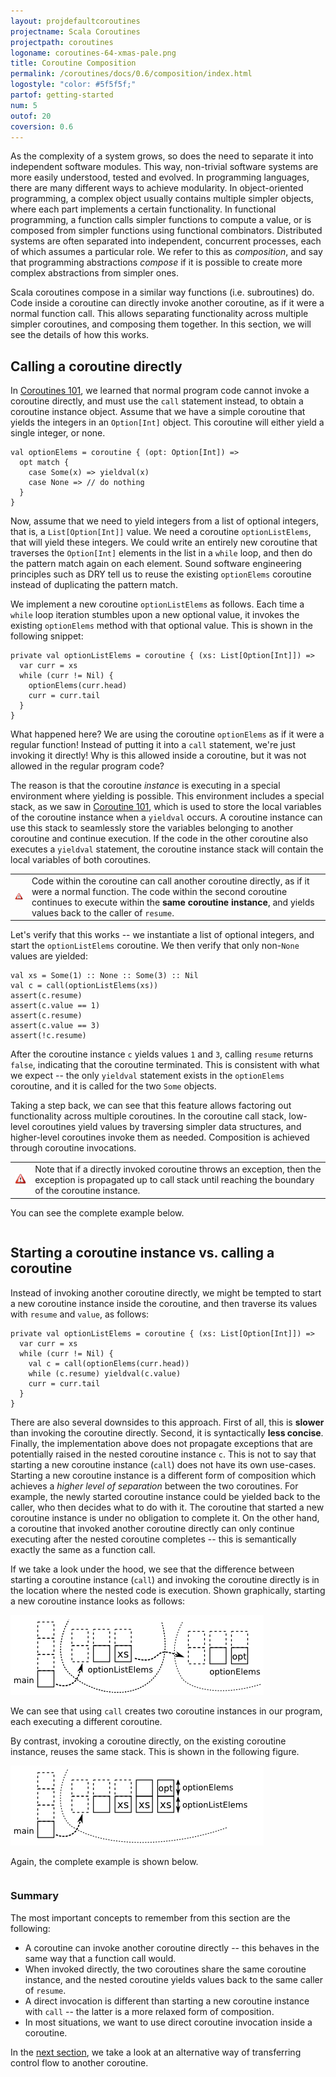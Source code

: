 ```yaml
---
layout: projdefaultcoroutines
projectname: Scala Coroutines
projectpath: coroutines
logoname: coroutines-64-xmas-pale.png
title: Coroutine Composition
permalink: /coroutines/docs/0.6/composition/index.html
logostyle: "color: #5f5f5f;"
partof: getting-started
num: 5
outof: 20
coversion: 0.6
---
```



As the complexity of a system grows,
so does the need to separate it into independent software modules.
This way, non-trivial software systems are more easily understood,
tested and evolved.
In programming languages,
there are many different ways to achieve modularity.
In object-oriented programming,
a complex object usually contains multiple simpler objects,
where each part implements a certain functionality.
In functional programming,
a function calls simpler functions to compute a value,
or is composed from simpler functions using functional combinators.
Distributed systems are often separated into
independent, concurrent processes,
each of which assumes a particular role.
We refer to this as *composition*,
and say that programming abstractions *compose*
if it is possible to create more complex abstractions from simpler ones.

Scala coroutines compose
in a similar way functions (i.e. subroutines) do.
Code inside a coroutine can directly invoke another coroutine,
as if it were a normal function call.
This allows separating functionality across multiple simpler coroutines,
and composing them together.
In this section, we will see the details of how this works.


## Calling a coroutine directly

In [Coroutines 101](../101/),
we learned that normal program code cannot invoke a coroutine directly,
and must use the `call` statement instead,
to obtain a coroutine instance object.
Assume that we have a simple coroutine that yields
the integers in an `Option[Int]` object.
This coroutine will either yield a single integer, or none.

    val optionElems = coroutine { (opt: Option[Int]) =>
      opt match {
        case Some(x) => yieldval(x)
        case None => // do nothing
      }
    }

Now, assume that we need to yield integers from a list of optional integers,
that is, a `List[Option[Int]]` value.
We need a coroutine `optionListElems`, that will yield these integers.
We could write an entirely new coroutine that traverses the `Option[Int]`
elements in the list in a `while` loop,
and then do the pattern match again on each element.
Sound software engineering principles such as DRY
tell us to reuse the existing `optionElems` coroutine instead
of duplicating the pattern match.

We implement a new coroutine `optionListElems` as follows.
Each time a `while` loop iteration stumbles upon a new optional value,
it invokes the existing `optionElems` method with that optional value.
This is shown in the following snippet:

    private val optionListElems = coroutine { (xs: List[Option[Int]]) =>
      var curr = xs
      while (curr != Nil) {
        optionElems(curr.head)
        curr = curr.tail
      }
    }

What happened here?
We are using the coroutine `optionElems` as if it were a regular function!
Instead of putting it into a `call` statement,
we're just invoking it directly!
Why is this allowed inside a coroutine,
but it was not allowed in the regular program code?

The reason is that the coroutine *instance* is executing in a special environment
where yielding is possible.
This environment includes a special stack, as we saw in [Coroutine 101](../101/),
which is used to store the local variables of the coroutine instance
when a `yieldval` occurs.
A coroutine instance can use this stack to seamlessly store
the variables belonging to another coroutine and continue execution.
If the code in the other coroutine also executes a `yieldval` statement,
the coroutine instance stack will contain the local variables of both coroutines.

<table class="docs-tip">
<td><img src="/resources/images/warning.png"/></td>
<td>
Code within the coroutine can call another coroutine directly,
as if it were a normal function.
The code within the second coroutine continues to execute within
the <b>same coroutine instance</b>,
and yields values back to the caller of <code>resume</code>.
</td>
</table>

Let's verify that this works -- we instantiate a list of optional integers,
and start the `optionListElems` coroutine.
We then verify that only non-`None` values are yielded:

    val xs = Some(1) :: None :: Some(3) :: Nil
    val c = call(optionListElems(xs))
    assert(c.resume)
    assert(c.value == 1)
    assert(c.resume)
    assert(c.value == 3)
    assert(!c.resume)

After the coroutine instance `c` yields values `1` and `3`,
calling `resume` returns `false`, indicating that the coroutine terminated.
This is consistent with what we expect -- the only `yieldval` statement
exists in the `optionElems` coroutine, and it is called for the two `Some` objects.

Taking a step back,
we can see that this feature allows factoring out functionality
across multiple coroutines.
In the coroutine call stack,
low-level coroutines yield values by traversing simpler data structures,
and higher-level coroutines invoke them as needed.
Composition is achieved through coroutine invocations.

<table class="docs-tip">
<td><img src="/resources/images/warning.png"/></td>
<td>
Note that if a directly invoked coroutine throws an exception,
then the exception is propagated up to call stack until
reaching the boundary of the coroutine instance.
</td>
</table>

You can see the complete example below.

<div>
<pre id="examplebox-1">
</pre>
</div>
<script>
  setContent(
    "examplebox-1",
    "https://api.github.com/repos/storm-enroute/coroutines/contents/src/test/scala/org/examples/Composition.scala",
    null,
    "raw",
    "https://github.com/storm-enroute/coroutines/blob/master/src/test/scala/org/examples/Composition.scala");
</script>


## Starting a coroutine instance vs. calling a coroutine

Instead of invoking another coroutine directly,
we might be tempted to start a new coroutine instance inside the coroutine,
and then traverse its values with `resume` and `value`, as follows:

    private val optionListElems = coroutine { (xs: List[Option[Int]]) =>
      var curr = xs
      while (curr != Nil) {
        val c = call(optionElems(curr.head))
        while (c.resume) yieldval(c.value)
        curr = curr.tail
      }
    }

There are also several downsides to this approach.
First of all, this is **slower** than invoking the coroutine directly.
Second, it is syntactically **less concise**.
Finally, the implementation above does not propagate exceptions
that are potentially raised in the nested coroutine instance `c`.
This is not to say that starting a new coroutine instance (`call`)
does not have its own use-cases.
Starting a new coroutine instance is a different form of composition
which achieves a *higher level of separation* between the two coroutines.
For example, the newly started coroutine instance
could be yielded back to the caller,
who then decides what to do with it.
The coroutine that started a new coroutine instance
is under no obligation to complete it.
On the other hand,
a coroutine that invoked another coroutine directly
can only continue executing after the nested coroutine completes --
this is semantically exactly the same as a function call.

If we take a look under the hood,
we see that the difference between starting a coroutine instance (`call`)
and invoking the coroutine directly
is in the location where the nested code is execution.
Shown graphically,
starting a new coroutine instance looks as follows:

![ ](/resources/images/invoke4.png)

We can see that using `call` creates two coroutine instances in our program,
each executing a different coroutine.

By contrast,
invoking a coroutine directly, on the existing coroutine instance,
reuses the same stack.
This is shown in the following figure.

![ ](/resources/images/invoke5.png)

Again, the complete example is shown below.

<div>
<pre id="examplebox-2">
</pre>
</div>
<script>
  setContent(
    "examplebox-2",
    "https://api.github.com/repos/storm-enroute/coroutines/contents/src/test/scala/org/examples/CompositionCall.scala",
    null,
    "raw",
    "https://github.com/storm-enroute/coroutines/blob/master/src/test/scala/org/examples/CompositionCall.scala");
</script>


### Summary

The most important concepts to remember from this section are the following:

- A coroutine can invoke another coroutine directly --
  this behaves in the same way that a function call would.
- When invoked directly, the two coroutines share the same coroutine instance,
  and the nested coroutine yields values back to the same caller of `resume`.
- A direct invocation is different than starting a new coroutine instance with `call` --
  the latter is a more relaxed form of composition.
- In most situations, we want to use direct coroutine invocation inside a coroutine.

In the [next section](../control-transfer/),
we take a look at an alternative way of transferring control flow to another coroutine.
